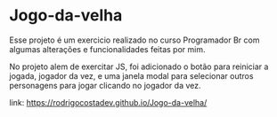 # Jogo-da-velha
 Esse projeto é um exercicio realizado no curso Programador Br com algumas alterações e funcionalidades feitas por mim.

 No projeto alem de exercitar JS, foi adicionado o botão para reiniciar a jogada, jogador da vez, e uma janela modal para selecionar outros personagens para jogar clicando no jogador da vez.

 link: https://rodrigocostadev.github.io/Jogo-da-velha/
